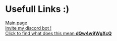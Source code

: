 # Usefull Links :)

[Main page](https://biology-science.github.io/)  
[Invite my discord bot !](https://biology-science.github.io/FunBot/Invite)  
[Click to find what does this mean **dQw4w9WgXcQ**](https://biology-science.github.io/Extras/RickRoll.html)
